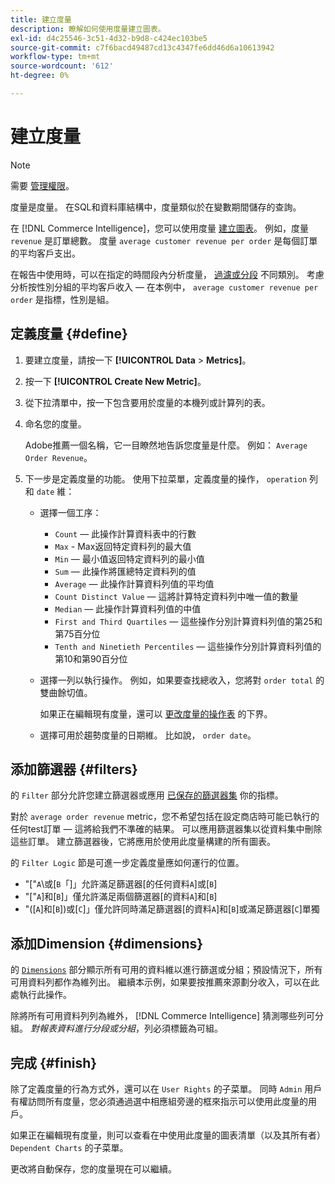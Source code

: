 ```yaml
---
title: 建立度量
description: 瞭解如何使用度量建立圖表。
exl-id: d4c25546-3c51-4d32-b9d8-c424ec103be5
source-git-commit: c7f6bacd49487cd13c4347fe6dd46d6a10613942
workflow-type: tm+mt
source-wordcount: '612'
ht-degree: 0%

---
```


# 建立度量

>[!NOTE]
>
>需要 [管理權限](../../administrator/user-management/user-management.md)。

度量是度量。 在SQL和資料庫結構中，度量類似於在變數期間儲存的查詢。

在 [!DNL Commerce Intelligence]，您可以使用度量 [建立圖表](../../data-user/reports/ess-rpt-build-visual.md)。 例如，度量 `revenue` 是訂單總數。 度量 `average customer revenue per order` 是每個訂單的平均客戶支出。

在報告中使用時，可以在指定的時間段內分析度量， [過濾或分段](../../best-practices/segment-filter.md) 不同類別。 考慮分析按性別分組的平均客戶收入 — 在本例中， `average customer revenue per order` 是指標，性別是組。

## 定義度量 {#define}

1. 要建立度量，請按一下 **[!UICONTROL Data** > **Metrics]**。

1. 按一下 **[!UICONTROL Create New Metric]**。

1. 從下拉清單中，按一下包含要用於度量的本機列或計算列的表。

1. 命名您的度量。

   Adobe推薦一個名稱，它一目瞭然地告訴您度量是什麼。 例如： `Average Order Revenue`。

1. 下一步是定義度量的功能。 使用下拉菜單，定義度量的操作， `operation` 列和 `date` 維：

   * 選擇一個工序：
      * `Count`  — 此操作計算資料表中的行數
      * `Max` - Max返回特定資料列的最大值
      * `Min`  — 最小值返回特定資料列的最小值
      * `Sum`  — 此操作將匯總特定資料列的值
      * `Average`  — 此操作計算資料列值的平均值
      * `Count Distinct Value`  — 這將計算特定資料列中唯一值的數量
      * `Median`  — 此操作計算資料列值的中值
      * `First and Third Quartiles`  — 這些操作分別計算資料列值的第25和第75百分位
      * `Tenth and Ninetieth Percentiles`  — 這些操作分別計算資料列值的第10和第90百分位
   * 選擇一列以執行操作。 例如，如果要查找總收入，您將對 `order total` 的雙曲餘切值。

      如果正在編輯現有度量，還可以 [更改度量的操作表](../../data-analyst/data-warehouse-mgr/change-metric-op-table.md) 的下界。

   * 選擇可用於趨勢度量的日期維。 比如說， `order date`。


## 添加篩選器 {#filters}

的 `Filter` 部分允許您建立篩選器或應用 [已保存的篩選器集](../../data-user/reports/ess-manage-data-filters.md) 你的指標。

對於 `average order revenue` metric，您不希望包括在設定商店時可能已執行的任何test訂單 — 這將給我們不準確的結果。 可以應用篩選器集以從資料集中刪除這些訂單。 建立篩選器後，它將應用於使用此度量構建的所有圖表。

的 `Filter Logic` 節是可進一步定義度量應如何運行的位置。

* &quot;\[&quot;`A`\或\[`B`「\]」允許滿足篩選器\[的任何資料`A`\]或\[`B`\]
* &quot;\[&quot;`A`\]和\[`B`\]」僅允許滿足兩個篩選器\[的資料`A`\]和\[`B`\]
* &quot;(\[`A`\]和\[`B`\])或\[`C`\]」僅允許同時滿足篩選器\[的資料`A`\]和\[`B`\]或滿足篩選器\[`C`\]單獨

## 添加Dimension {#dimensions}

的 [`Dimensions`](../../data-analyst/data-warehouse-mgr/manage-data-dimensions-metrics.md) 部分顯示所有可用的資料維以進行篩選或分組；預設情況下，所有可用資料列都作為維列出。 繼續本示例，如果要按推薦來源劃分收入，可以在此處執行此操作。

除將所有可用資料列列為維外， [!DNL Commerce Intelligence] 猜測哪些列可分組。 *對報表資料進行分段或分組*，列必須標籤為可組。

## 完成 {#finish}

除了定義度量的行為方式外，還可以在 `User Rights` 的子菜單。 同時 `Admin` 用戶有權訪問所有度量，您必須通過選中相應組旁邊的框來指示可以使用此度量的用戶。

如果正在編輯現有度量，則可以查看在中使用此度量的圖表清單（以及其所有者） `Dependent Charts` 的子菜單。

更改將自動保存，您的度量現在可以繼續。
